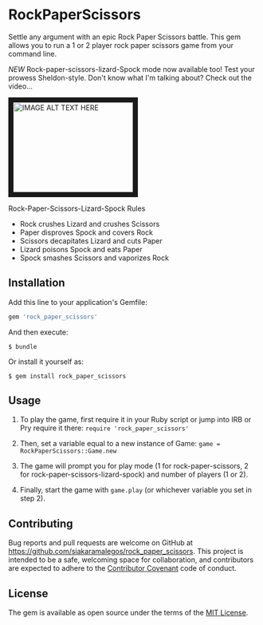 # RockPaperScissors

Settle any argument with an epic Rock Paper Scissors battle. This gem allows you to run a 1 or 2 player rock paper scissors game from your command line.

*NEW* Rock-paper-scissors-lizard-Spock mode now available too! Test your prowess Sheldon-style. Don't know what I'm talking about? Check out the video...

<a href="http://www.youtube.com/watch?feature=player_embedded&v=cSLeBKT7-sM
" target="_blank"><img src="http://img.youtube.com/vi/cSLeBKT7-sM/0.jpg"
alt="IMAGE ALT TEXT HERE" width="240" height="180" border="10" /></a>

Rock-Paper-Scissors-Lizard-Spock Rules
* Rock crushes Lizard and crushes Scissors
* Paper disproves Spock and covers Rock
* Scissors decapitates Lizard and cuts Paper
* Lizard poisons Spock and eats Paper
* Spock smashes Scissors and vaporizes Rock

## Installation

Add this line to your application's Gemfile:

```ruby
gem 'rock_paper_scissors'
```

And then execute:

    $ bundle

Or install it yourself as:

    $ gem install rock_paper_scissors

## Usage

1. To play the game, first require it in your Ruby script or jump into IRB or Pry require it there:
`require 'rock_paper_scissors'`

2. Then, set a variable equal to a new instance of Game:
`game = RockPaperScissors::Game.new`

3. The game will prompt you for play mode (1 for rock-paper-scissors, 2 for rock-paper-scissors-lizard-spock) and number of players (1 or 2).

4. Finally, start the game with `game.play` (or whichever variable you set in step 2).


## Contributing

Bug reports and pull requests are welcome on GitHub at https://github.com/siakaramalegos/rock_paper_scissors. This project is intended to be a safe, welcoming space for collaboration, and contributors are expected to adhere to the [Contributor Covenant](contributor-covenant.org) code of conduct.


## License

The gem is available as open source under the terms of the [MIT License](http://opensource.org/licenses/MIT).
